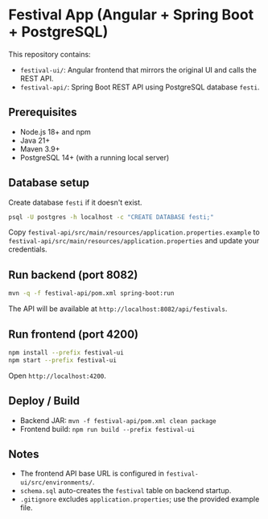 # Festival App (Angular + Spring Boot + PostgreSQL)

This repository contains:
- `festival-ui/`: Angular frontend that mirrors the original UI and calls the REST API.
- `festival-api/`: Spring Boot REST API using PostgreSQL database `festi`.

## Prerequisites
- Node.js 18+ and npm
- Java 21+
- Maven 3.9+
- PostgreSQL 14+ (with a running local server)

## Database setup
Create database `festi` if it doesn't exist.

```bash
psql -U postgres -h localhost -c "CREATE DATABASE festi;"
```

Copy `festival-api/src/main/resources/application.properties.example` to `festival-api/src/main/resources/application.properties` and update your credentials.

## Run backend (port 8082)
```bash
mvn -q -f festival-api/pom.xml spring-boot:run
```
The API will be available at `http://localhost:8082/api/festivals`.

## Run frontend (port 4200)
```bash
npm install --prefix festival-ui
npm start --prefix festival-ui
```
Open `http://localhost:4200`.

## Deploy / Build
- Backend JAR: `mvn -f festival-api/pom.xml clean package`
- Frontend build: `npm run build --prefix festival-ui`

## Notes
- The frontend API base URL is configured in `festival-ui/src/environments/`.
- `schema.sql` auto-creates the `festival` table on backend startup.
- `.gitignore` excludes `application.properties`; use the provided example file.
